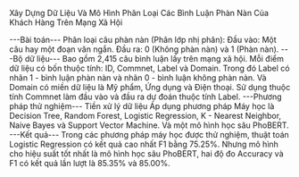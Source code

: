 Xây Dựng Dữ Liệu Và Mô Hình Phân Loại Các Bình Luận Phàn Nàn Của Khách Hàng Trên Mạng Xã Hội

---Bài toán---
 Phân loại câu phàn nàn (Phân lớp nhị phân):
Đầu vào: Một câu hay một đoạn văn ngắn.
Đầu ra: 0 (Không phàn nàn) và 1 (Phàn nàn).
---Bộ dữ liệu---
  Bao gồm 2,415 câu bình luận lấy trên mạng xã hội. Mỗi điểm dữ liệu có bốn thuộc tính: ID, Commnet, Label và Domain. Trong đó Label có nhãn 1 - bình luận phàn nàn và nhãn 0 - bình luận không phàn nàn. Và Domain có miền dữ liệu là Mỹ phẩm, Ứng dụng và Điện thoại.
  Sử dụng thuộc tính Commnet làm đầu vào và đầu ra dự đoán thuộc tính Label.
---Phương pháp thử nghiệm---
Tiền xử lý dữ liệu
Áp dụng phương pháp Máy học là Decision Tree, Random Forest, Logistic Regression, K - Nearest Neighbor, Naive Bayes và Support Vector Machine. Và một mô hình học sâu PhoBERT.
---Kết quả---
Trong các phương pháp máy học được thử nghiệm, thuật toán Logistic Regression có kết quả cao nhất F1 bằng 75.25%. Nhưng mô hình cho hiệu suất tốt nhất là mô hình học sâu PhoBERT, hai độ đo Accuracy và F1 có kết quả lần lượt là 85.35% và 85.00%.




